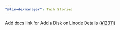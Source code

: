 ```yaml
---
"@linode/manager": Tech Stories
---
```


Add docs link for Add a Disk on Linode Details ([#12311](https://github.com/linode/manager/pull/12311))
